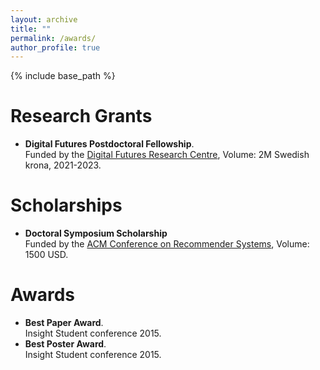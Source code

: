 ```yaml
---
layout: archive
title: ""
permalink: /awards/
author_profile: true
---
```


{% include base_path %}


Research Grants
======
* **Digital Futures Postdoctoral Fellowship**.<br>
  Funded by the [Digital Futures Research Centre](https://www.digitalfutures.kth.se/), Volume: 2M Swedish krona, 2021-2023.


Scholarships
======
* **Doctoral Symposium Scholarship**<br>
  Funded by the [ACM Conference on Recommender Systems](https://recsys.acm.org/), Volume: 1500 USD.


Awards
======
* **Best Paper Award**.<br>
  Insight Student conference 2015.
* **Best Poster Award**.<br>
  Insight Student conference 2015.




